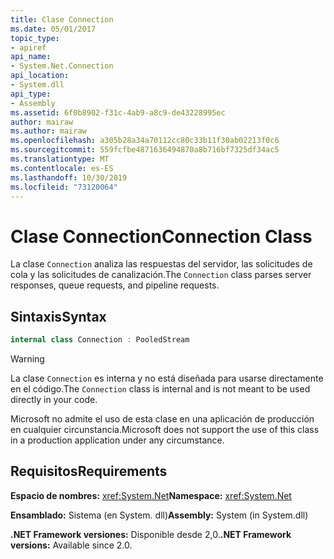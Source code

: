 ```yaml
---
title: Clase Connection
ms.date: 05/01/2017
topic_type:
- apiref
api_name:
- System.Net.Connection
api_location:
- System.dll
api_type:
- Assembly
ms.assetid: 6f0b8902-f31c-4ab9-a8c9-de43228995ec
author: mairaw
ms.author: mairaw
ms.openlocfilehash: a305b28a34a70112cc80c33b11f30ab02213f0c6
ms.sourcegitcommit: 559fcfbe4871636494870a8b716bf7325df34ac5
ms.translationtype: MT
ms.contentlocale: es-ES
ms.lasthandoff: 10/30/2019
ms.locfileid: "73120064"
---
```

# <a name="connection-class"></a><span data-ttu-id="408af-102">Clase Connection</span><span class="sxs-lookup"><span data-stu-id="408af-102">Connection Class</span></span>

<span data-ttu-id="408af-103">La clase `Connection` analiza las respuestas del servidor, las solicitudes de cola y las solicitudes de canalización.</span><span class="sxs-lookup"><span data-stu-id="408af-103">The `Connection` class parses server responses, queue requests, and pipeline requests.</span></span>

## <a name="syntax"></a><span data-ttu-id="408af-104">Sintaxis</span><span class="sxs-lookup"><span data-stu-id="408af-104">Syntax</span></span>
  
```csharp  
internal class Connection : PooledStream
```

> [!WARNING]
> <span data-ttu-id="408af-105">La clase `Connection` es interna y no está diseñada para usarse directamente en el código.</span><span class="sxs-lookup"><span data-stu-id="408af-105">The `Connection` class is internal and is not meant to be used directly in your code.</span></span>
> 
> <span data-ttu-id="408af-106">Microsoft no admite el uso de esta clase en una aplicación de producción en cualquier circunstancia.</span><span class="sxs-lookup"><span data-stu-id="408af-106">Microsoft does not support the use of this class in a production application under any circumstance.</span></span>

## <a name="requirements"></a><span data-ttu-id="408af-107">Requisitos</span><span class="sxs-lookup"><span data-stu-id="408af-107">Requirements</span></span>

<span data-ttu-id="408af-108">**Espacio de nombres:** <xref:System.Net></span><span class="sxs-lookup"><span data-stu-id="408af-108">**Namespace:** <xref:System.Net></span></span>

<span data-ttu-id="408af-109">**Ensamblado:** Sistema (en System. dll)</span><span class="sxs-lookup"><span data-stu-id="408af-109">**Assembly:** System (in System.dll)</span></span>

<span data-ttu-id="408af-110">**.NET Framework versiones:** Disponible desde 2,0.</span><span class="sxs-lookup"><span data-stu-id="408af-110">**.NET Framework versions:** Available since 2.0.</span></span>
